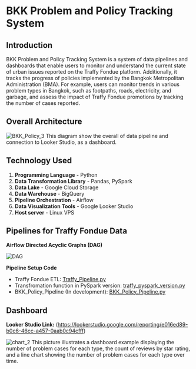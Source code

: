 # BKK Problem and Policy Tracking System

## Introduction
BKK Problem and Policy Tracking System is a system of data pipelines and dashboards that enable users to monitor and understand the current state of urban issues reported on the Traffy Fondue platform. Additionally, it tracks the progress of policies implemented by the Bangkok Metropolitan Administration (BMA). For example, users can monitor trends in various problem types in Bangkok, such as footpaths, roads, electricity, and garbage, and assess the impact of Traffy Fondue promotions by tracking the number of cases reported.


## Overall Architecture
![BKK_Policy_3](https://github.com/user-attachments/assets/cbbddd52-a8ff-4ca7-9c9d-5ed355105d8c)
This diagram show the overall of data pipeline and connection to Looker Studio, as a dashboard.

## Technology Used
1. **Programming Language** - Python
2. **Data Transformation Library** - Pandas, PySpark
3. **Data Lake** - Google Cloud Storage
4. **Data Warehouse** - BigQuery
5. **Pipeline Orchestration** - Airflow
6. **Data Visualization Tools** - Google Looker Studio
7. **Host server** - Linux VPS


## Pipelines for Traffy Fondue Data
**Airflow Directed Acyclic Graphs (DAG)**

![DAG](https://github.com/user-attachments/assets/2fcca232-2a93-4a21-b58b-c60e065d3c78)

**Pipeline Setup Code**
- Traffy Fondue ETL: [Traffy_Pipeline.py](https://github.com/SKT-Sukatat/BKK_Problem_and_Policy_Tracking_System/blob/main/Traffy_Pipeline.py)
- Transfromation function in PySpark version: [traffy_pyspark_version.py](https://github.com/SKT-Sukatat/BKK_Problem_and_Policy_Tracking_System/blob/main/Traffy_PySpark_version.py)
- BKK_Policy_Pipeline (In development): [BKK_Policy_Pipeline.py](https://github.com/SKT-Sukatat/BKK_Problem_and_Policy_Tracking_System/blob/main/BKK_Policy_Pipeline.py)

## Dashboard
**Looker Studio Link:** (https://lookerstudio.google.com/reporting/e016ed89-b0c6-46cc-a457-0aab0c94cfff)

![chart_2](https://github.com/user-attachments/assets/4f04fe5e-c3e2-4452-80df-56593526553a)
This picture illustrates a dashboard example displaying the number of problem cases for each type, the count of reviews by star rating, and a line chart showing the number of problem cases for each type over time.
